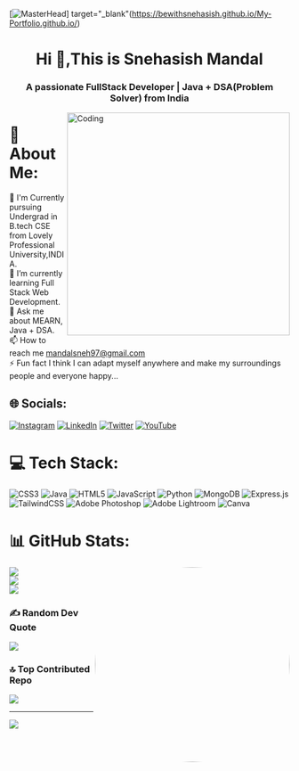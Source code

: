 [![MasterHead](https://camo.githubusercontent.com/4fa9a5bdefafee7e59ad2086429306dfc0c902d0db4d2d1fdfb534b1767d9f62/68747470733a2f2f646576656c6f706572732e67697068792e636f6d2f6272616e63682f6d61737465722f7374617469632f6170692d35313264333663303936363236383237313731303861333862626235633537642e676966)] target="_blank"(https://bewithsnehasish.github.io/My-Portfolio.github.io/)
<h1 align="center">Hi 👋,This is Snehasish Mandal</h1>
<h3 align="center">A passionate FullStack Developer | Java + DSA(Problem Solver) from India</h3>
<img align="right" width="400" alt="Coding" src="https://shorturl.at/eopMX">

# 💫 About Me:
🔭 I'm Currently pursuing Undergrad in B.tech CSE from Lovely Professional University,INDIA.<br>🌱 I’m currently learning Full Stack Web Development.<br>💬 Ask me about MEARN, Java + DSA.<br>📫 How to reach me mandalsneh97@gmail.com<br>⚡ Fun fact I think I can adapt myself anywhere and make my surroundings people and everyone happy...


## 🌐 Socials:
[![Instagram](https://img.shields.io/badge/Instagram-%23E4405F.svg?logo=Instagram&logoColor=white)](https://instagram.com/bewithsnehasish) [![LinkedIn](https://img.shields.io/badge/LinkedIn-%230077B5.svg?logo=linkedin&logoColor=white)](https://linkedin.com/in/bewithsnehasish) [![Twitter](https://img.shields.io/badge/Twitter-%231DA1F2.svg?logo=Twitter&logoColor=white)](https://twitter.com/bewithsnehasish) [![YouTube](https://img.shields.io/badge/YouTube-%23FF0000.svg?logo=YouTube&logoColor=white)](https://youtube.com/@bewithsnehasish) 

# 💻 Tech Stack:
![CSS3](https://img.shields.io/badge/css3-%231572B6.svg?style=flat&logo=css3&logoColor=white) ![Java](https://img.shields.io/badge/java-%23ED8B00.svg?style=flat&logo=java&logoColor=white) ![HTML5](https://img.shields.io/badge/html5-%23E34F26.svg?style=flat&logo=html5&logoColor=white) ![JavaScript](https://img.shields.io/badge/javascript-%23323330.svg?style=flat&logo=javascript&logoColor=%23F7DF1E) ![Python](https://img.shields.io/badge/python-3670A0?style=flat&logo=python&logoColor=ffdd54) ![MongoDB](https://img.shields.io/badge/MongoDB-%234ea94b.svg?style=flat&logo=mongodb&logoColor=white) ![Express.js](https://img.shields.io/badge/express.js-%23404d59.svg?style=flat&logo=express&logoColor=%2361DAFB) ![TailwindCSS](https://img.shields.io/badge/tailwindcss-%2338B2AC.svg?style=flat&logo=tailwind-css&logoColor=white) ![Adobe Photoshop](https://img.shields.io/badge/adobephotoshop-%2331A8FF.svg?style=flat&logo=adobephotoshop&logoColor=white) ![Adobe Lightroom](https://img.shields.io/badge/Adobe%20Lightroom-31A8FF.svg?style=flat&logo=Adobe%20Lightroom&logoColor=white) ![Canva](https://img.shields.io/badge/Canva-%2300C4CC.svg?style=flat&logo=Canva&logoColor=white)
# 📊 GitHub Stats:
<img align="right" width="350" alt="Coding" style="border-radius:50%" src="https://shorturl.at/vxJMX">

![](https://github-readme-stats.vercel.app/api?username=bewithsnehasish&theme=highcontrast&hide_border=false&include_all_commits=false&count_private=false)<br/>
![](https://github-readme-streak-stats.herokuapp.com/?user=bewithsnehasish&theme=highcontrast&hide_border=false)<br/>
![](https://github-readme-stats.vercel.app/api/top-langs/?username=bewithsnehasish&theme=highcontrast&hide_border=false&include_all_commits=false&count_private=false&layout=compact)

### ✍️ Random Dev Quote
![](https://quotes-github-readme.vercel.app/api?type=horizontal&theme=tokyonight)

### 🔝 Top Contributed Repo
![](https://github-contributor-stats.vercel.app/api?username=bewithsnehasish&limit=5&theme=algolia&combine_all_yearly_contributions=true)

---
[![](https://visitcount.itsvg.in/api?id=bewithsnehasish&icon=7&color=7)](https://visitcount.itsvg.in)


<!--
**bewithsnehasish/bewithsnehasish** is a ✨ _special_ ✨ repository because its `README.md` (this file) appears on your GitHub profile.

Here are some ideas to get you started:

- 🔭 I’m currently working on ...
- 🌱 I’m currently learning ...
- 👯 I’m looking to collaborate on ...
- 🤔 I’m looking for help with ...
- 💬 Ask me about ...
- 📫 How to reach me: ... 
- 😄 Pronouns: ...
- ⚡ Fun fact: ...
-->
